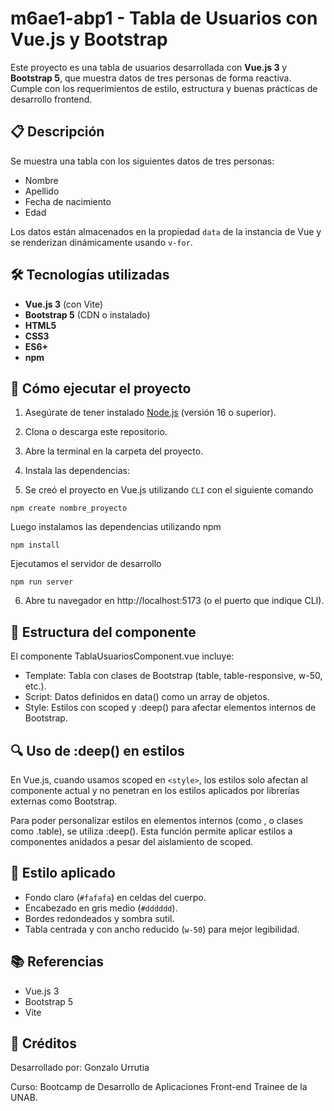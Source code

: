 # m6ae1-abp1 - Tabla de Usuarios con Vue.js y Bootstrap

Este proyecto es una tabla de usuarios desarrollada con **Vue.js 3** y **Bootstrap 5**, que muestra datos de tres personas de forma reactiva. Cumple con los requerimientos de estilo, estructura y buenas prácticas de desarrollo frontend.

## 📋 Descripción

Se muestra una tabla con los siguientes datos de tres personas:
- Nombre
- Apellido
- Fecha de nacimiento
- Edad

Los datos están almacenados en la propiedad `data` de la instancia de Vue y se renderizan dinámicamente usando `v-for`.

## 🛠️ Tecnologías utilizadas

- **Vue.js 3** (con Vite)
- **Bootstrap 5** (CDN o instalado)
- **HTML5**
- **CSS3**
- **ES6+**
- **npm**

## 🚀 Cómo ejecutar el proyecto

1. Asegúrate de tener instalado [Node.js](https://nodejs.org/es/download) (versión 16 o superior).
2. Clona o descarga este repositorio.
3. Abre la terminal en la carpeta del proyecto.
4. Instala las dependencias:

5.   Se creó el proyecto en Vue.js utilizando `CLI` con el siguiente comando
 ```
 npm create nombre_proyecto
 ```
 Luego instalamos las dependencias utilizando npm
```
npm install
```
Ejecutamos el servidor de desarrollo

```
npm run server
```
6. Abre tu navegador en http://localhost:5173 (o el puerto que indique CLI).

## 🧩 Estructura del componente

El componente TablaUsuariosComponent.vue incluye:

- Template: Tabla con clases de Bootstrap (table, table-responsive, w-50, etc.).
- Script: Datos definidos en data() como un array de objetos.
- Style: Estilos con scoped y :deep() para afectar elementos internos de Bootstrap.

## 🔍 Uso de :deep() en estilos
En Vue.js, cuando usamos scoped en `<style>`, los estilos solo afectan al componente actual y no penetran en los estilos aplicados por librerías externas como Bootstrap.

Para poder personalizar estilos en elementos internos (como <th>, <td> o clases como .table), se utiliza :deep(). Esta función permite aplicar estilos a componentes anidados a pesar del aislamiento de scoped.

## 🎨 Estilo aplicado

- Fondo claro (`#fafafa`) en celdas del cuerpo.
- Encabezado en gris medio (`#dddddd`).
- Bordes redondeados y sombra sutil.
- Tabla centrada y con ancho reducido (`w-50`) para mejor legibilidad.


## 📚 Referencias
- Vue.js 3
- Bootstrap 5
- Vite

## 🙌 Créditos
Desarrollado por: Gonzalo Urrutia

Curso: Bootcamp de Desarrollo de Aplicaciones Front-end Trainee de la UNAB.